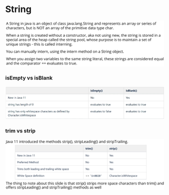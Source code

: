 # String

![Screenshot](img/String.png)

### isEmpty vs isBlank
![Screenshot](img/empty_blank.png)

### trim vs strip
![Screenshot](img/trim_strip.png)
